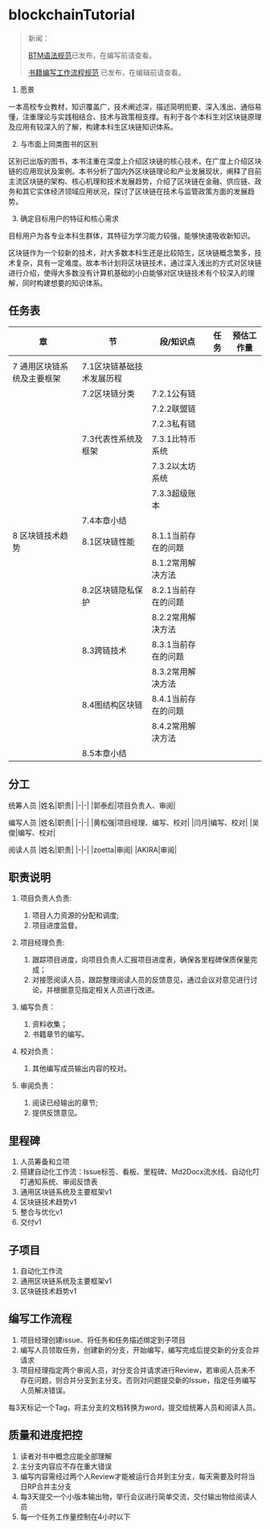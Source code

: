 # blockchainTutorial

> 新闻：
> 
> [BTM语法规范](https://github.com/TaibiaoGuo/blockchainTutorial/wiki/BTM%E8%AF%AD%E6%B3%95%E8%A7%84%E8%8C%83)已发布，在编写前请查看。
> 
> [书籍编写工作流程规范](https://github.com/TaibiaoGuo/blockchainTutorial/wiki/%E7%BC%96%E5%86%99%E5%B7%A5%E4%BD%9C%E6%B5%81%E7%A8%8B%E8%A7%84%E8%8C%83) 已发布，在编辑前请查看。

1. 愿景

一本高校专业教材，知识覆盖广，技术阐述深，描述简明扼要、深入浅出、通俗易懂，注重理论与实践相结合、技术与政策相支撑。有利于各个本科生对区块链原理及应用有较深入的了解，构建本科生区块链知识体系。

2. 与市面上同类图书的区别

区别已出版的图书，本书注重在深度上介绍区块链的核心技术，在广度上介绍区块链的应用现状及案例。本书分析了国内外区块链理论和产业发展现状，阐释了目前主流区块链的架构、核心机理和技术发展趋势，介绍了区块链在金融、供应链、政务和其它实体经济领域应用状况，探讨了区块链在技术与监管政策方面的发展趋势。

3. 确定目标用户的特征和核心需求

目标用户为各专业本科生群体，其特征为学习能力较强，能够快速吸收新知识。

区块链作为一个较新的技术，对大多数本科生还是比较陌生，区块链概念繁多，技术复杂，具有一定难度。故本书计划将区块链技术，通过深入浅出的方式对区块链进行介绍，使得大多数没有计算机基础的小白能够对区块链技术有个较深入的理解，同时构建想要的知识体系。

## 任务表

|         章                        	|         节                       	|     段/知识点              	| 任务 	| 预估工作量 	|
|-----------------------------------	|----------------------------------	|----------------------------	|------	|------------	|
|                                   	|                                  	|                            	|      	|            	|
|     7 通用区块链系统及主要框架    	|     7.1区块链基础技术发展历程    	|                            	|      	|            	|
|                                   	|     7.2区块链分类                	|     7.2.1公有链            	|      	|            	|
|                                   	|                                  	|     7.2.2联盟链            	|      	|            	|
|                                   	|                                  	|     7.2.3私有链            	|      	|            	|
|                                   	|     7.3代表性系统及框架          	|     7.3.1比特币系统        	|      	|            	|
|                                   	|                                  	|     7.3.2以太坊系统        	|      	|            	|
|                                   	|                                  	|     7.3.3超级账本          	|      	|            	|
|                                   	|     7.4本章小结                  	|                            	|      	|            	|
|     8 区块链技术趋势              	|     8.1区块链性能                	|     8.1.1当前存在的问题    	|      	|            	|
|                                   	|                                  	|     8.1.2常用解决方法      	|      	|            	|
|                                   	|     8.2区块链隐私保护            	|     8.2.1当前存在的问题    	|      	|            	|
|                                   	|                                  	|     8.2.2常用解决方法      	|      	|            	|
|                                   	|     8.3跨链技术                  	|     8.3.1当前存在的问题    	|      	|            	|
|                                   	|                                  	|     8.3.2常用解决方法      	|      	|            	|
|                                   	|     8.4图结构区块链              	|     8.4.1当前存在的问题    	|      	|            	|
|                                   	|                                  	|     8.4.2常用解决方法      	|      	|            	|
|                                   	|     8.5本章小结                  	|                            	|      	|            	|

## 分工

统筹人员
|姓名|职责|
|-|-|
|郭泰彪|项目负责人、审阅|


编写人员
|姓名|职责|
|-|-|
|黄松强|项目经理、编写、校对|
|闫月|编写、校对|
|吴俊|编写、校对|

阅读人员
|姓名|职责|
|-|-|
|zoetta|审阅|
|AKIRA|审阅|

## 职责说明

1. 项目负责人负责:
    1. 项目人力资源的分配和调度;
    2. 项目进度监督。

2. 项目经理负责:
    1. 跟踪项目进度，向项目负责人汇报项目进度表，确保各里程碑保质保量完成；
    2. 对接愿阅读人员，跟踪整理阅读人员的反馈意见，通过会议对意见进行讨论，并根据意见指定相关人员进行改进。

3. 编写负责：
    1. 资料收集；
    2. 书籍章节的编写。

4. 校对负责：
    1. 其他编写成员输出内容的校对。

5. 审阅负责：
    1. 阅读已经输出的章节;
    2. 提供反馈意见。

## 里程碑

1. 人员筹备和立项
2. 搭建自动化工作流：Issue标签、看板、里程碑、Md2Docx流水线、自动化叮叮通知系统、审阅反馈表
3. 通用区块链系统及主要框架v1
4. 区块链技术趋势v1
5. 整合与优化v1
6. 交付v1

## 子项目
1. 自动化工作流
2. 通用区块链系统及主要框架v1
3. 区块链技术趋势v1

## 编写工作流程
1. 项目经理创建issue、将任务和任务描述绑定到子项目
2. 编写人员领取任务，创建新的分支，开始编写，编写完成后提交新的分支合并请求
3. 项目经理指定两个审阅人员，对分支合并请求进行Review，若审阅人员未不存在问题，则合并分支到主分支。否则对问题提交新的Issue，指定任务编写人员解决错误。

每3天标记一个Tag，将主分支的文档转换为word，提交给统筹人员和阅读人员。

## 质量和进度把控

1. 读者对书中概念应能全部理解
2. 主分支内容应不存在重大错误
3. 编写内容需经过两个人Review才能被运行合并到主分支，每天需要及时将当日RP合并主分支
4. 每3天提交一个小版本输出物，举行会议进行简单交流，交付输出物给阅读人员
5. 每一个任务工作量控制在4小时以下
